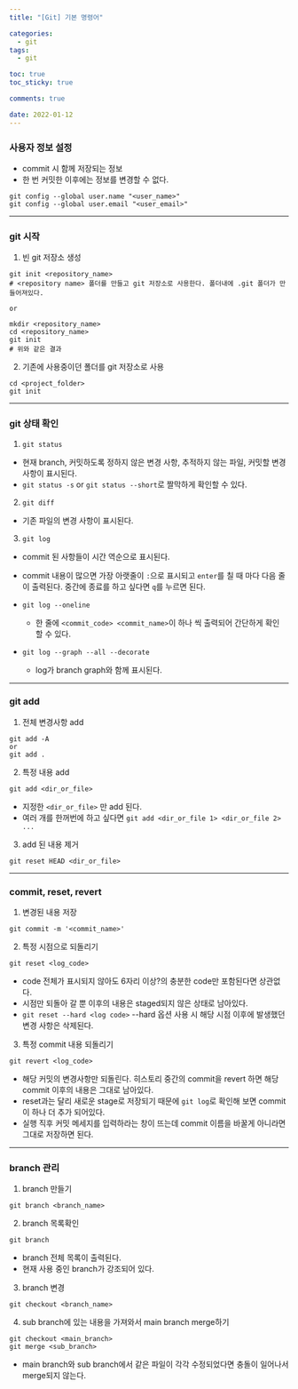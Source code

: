 ```yaml
---
title: "[Git] 기본 명령어"

categories: 
  - git
tags: 
  - git

toc: true
toc_sticky: true

comments: true

date: 2022-01-12
---
```



### 사용자 정보 설정
- commit 시 함께 저장되는 정보
- 한 번 커밋한 이후에는 정보를 변경할 수 없다.

```
git config --global user.name "<user_name>"
git config --global user.email "<user_email>"
```

---
### git 시작
1) 빈 git 저장소 생성
```
git init <repository_name>
# <repository name> 폴더를 만들고 git 저장소로 사용한다. 폴더내에 .git 폴더가 만들어져있다.

or

mkdir <repository_name>
cd <repository_name>
git init
# 위와 같은 결과
```

2) 기존에 사용중이던 폴더를 git 저장소로 사용
```
cd <project_folder>
git init
```

---
###  git 상태 확인
1) ```git status```
- 현재 branch, 커밋하도록 정하지 않은 변경 사항, 추적하지 않는 파일, 커밋할 변경 사항이 표시된다.
- ```git status -s``` or ```git status --short```로 짤막하게 확인할 수 있다.

2) ```git diff```
- 기존 파일의 변경 사항이 표시된다.

3) ```git log```
- commit 된 사항들이 시간 역순으로 표시된다.

- commit 내용이 많으면 가장 아랫줄이 ```:```으로 표시되고 ```enter```를 칠 때 마다 다음 줄이 출력된다.
중간에 종료를 하고 싶다면 ```q```를 누르면 된다.

- ```git log --oneline```
  - 한 줄에 ```<commit_code> <commit_name>```이 하나 씩 출력되어 간단하게 확인 할 수 있다.
- ```git log --graph --all --decorate```
  - log가 branch graph와 함께 표시된다.

---
### git add
1)  전체 변경사항 add
```
git add -A
or
git add .
```

2) 특정 내용 add
```
git add <dir_or_file>
```
- 지정한 ```<dir_or_file>``` 만 add 된다.
- 여러 개를 한꺼번에 하고 싶다면 ```git add <dir_or_file 1> <dir_or_file 2> ...```

3) add 된 내용 제거
```
git reset HEAD <dir_or_file>
```

---
### commit, reset, revert
1) 변경된 내용 저장
```
git commit -m '<commit_name>'
```

2) 특정 시점으로 되돌리기
```
git reset <log_code>
```
- code 전체가 표시되지 않아도 6자리 이상?의 충분한 code만 포함된다면 상관없다.
- 시점만 되돌아 갈 뿐 이후의 내용은 staged되지 않은 상태로 남아있다.
- ```git reset --hard <log code>``` --hard 옵션 사용 시 해당 시점 이후에 발생했던 변경 사항은 삭제된다.

3) 특정 commit 내용 되돌리기
```
git revert <log_code>
```
- 해당 커밋의 변경사항만 되돌린다. 히스토리 중간의 commit을 revert 하면 해당 commit 이후의 내용은 그대로 남아있다.
- reset과는 달리 새로운 stage로 저장되기 때문에 ```git log```로 확인해 보면 commit이 하나 더 추가 되어있다.
- 실행 직후 커밋 메세지를 입력하라는 창이 뜨는데 commit 이름을 바꿀게 아니라면 그대로 저장하면 된다.

---
### branch 관리
1) branch 만들기
```
git branch <branch_name>
```

2) branch 목록확인
```
git branch
```
- branch 전체 목록이 출력된다.
- 현재 사용 중인 branch가 강조되어 있다.

3) branch 변경
```
git checkout <branch_name>
```
  
4) sub branch에 있는 내용을 가져와서 main branch merge하기
```
git checkout <main_branch>
git merge <sub_branch>
```
- main branch와 sub branch에서 같은 파일이 각각 수정되었다면 충돌이 일어나서 merge되지 않는다.